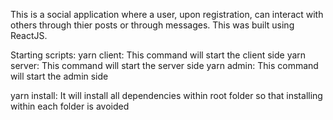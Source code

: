 This is a social application where a user, upon registration, can interact with others through thier posts or through messages. This was built using ReactJS.

Starting scripts:
yarn client: This command will start the client side
yarn server: This command will start the server side
yarn admin: This command will start the admin side
<!-- The followin install script is unvalidated and as such may not work properly, if script fails, please do install dependencies manually -->
yarn install: It will install all dependencies within root folder so that installing within each folder is avoided
